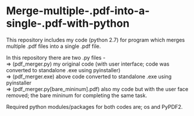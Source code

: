 # Merge-multiple-.pdf-into-a-single-.pdf-with-python  

This repository includes my code (python 2.7) for program which merges multiple .pdf files into a single .pdf file.  

In this repository there are two .py files -  
=> (pdf_merger.py) my original code (with user interface; code was converted to standalone .exe using pyinstaller)  
=> (pdf_merger.exe) above code converted to standalone .exe using pyinstaller  
=> (pdf_merger.py[bare_mininum].pdf) also my code but with the user face removed; the bare mininum for completing the same task. 

Required python modules/packages for both codes are; os and PyPDF2.
